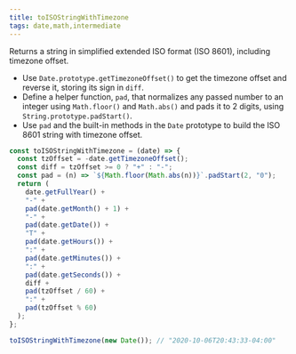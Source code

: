```yaml
---
title: toISOStringWithTimezone
tags: date,math,intermediate
---
```


Returns a string in simplified extended ISO format (ISO 8601), including timezone offset.

- Use `Date.prototype.getTimezoneOffset()` to get the timezone offset and reverse it, storing its sign in `diff`.
- Define a helper function, `pad`, that normalizes any passed number to an integer using `Math.floor()` and `Math.abs()` and pads it to 2 digits, using `String.prototype.padStart()`.
- Use `pad` and the built-in methods in the `Date` prototype to build the ISO 8601 string with timezone offset.

```js
const toISOStringWithTimezone = (date) => {
  const tzOffset = -date.getTimezoneOffset();
  const diff = tzOffset >= 0 ? "+" : "-";
  const pad = (n) => `${Math.floor(Math.abs(n))}`.padStart(2, "0");
  return (
    date.getFullYear() +
    "-" +
    pad(date.getMonth() + 1) +
    "-" +
    pad(date.getDate()) +
    "T" +
    pad(date.getHours()) +
    ":" +
    pad(date.getMinutes()) +
    ":" +
    pad(date.getSeconds()) +
    diff +
    pad(tzOffset / 60) +
    ":" +
    pad(tzOffset % 60)
  );
};
```

```js
toISOStringWithTimezone(new Date()); // "2020-10-06T20:43:33-04:00"
```
